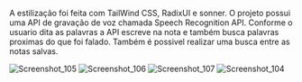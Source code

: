 A estilização foi feita com TailWind CSS, RadixUI e sonner.
O projeto possui uma API de gravação de voz chamada Speech Recognition API. 
Conforme o usuario dita as palavras a API escreve na nota e também busca palavras proximas do que foi falado.
Também é possivel realizar uma busca entre as notas salvas.

![Screenshot_105](https://github.com/Schambin/nlw-expert-notes/assets/118319638/f073d7d1-c54d-4b7d-aefa-db4345723cf9)
![Screenshot_106](https://github.com/Schambin/nlw-expert-notes/assets/118319638/dc6099ba-c09c-4c28-ad53-dc892d5b711c)
![Screenshot_107](https://github.com/Schambin/nlw-expert-notes/assets/118319638/a3c37a08-6bd9-4085-8726-34350f855f5c)
![Screenshot_104](https://github.com/Schambin/nlw-expert-notes/assets/118319638/e2223832-1804-4efa-a379-478d88058ed3)

